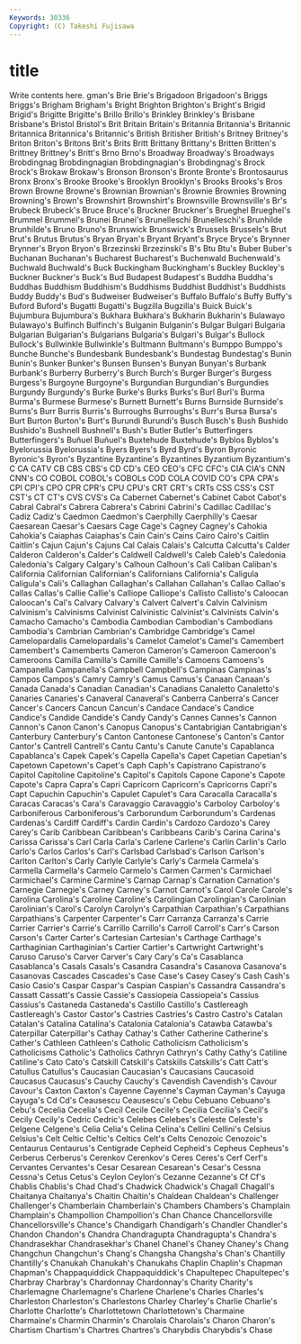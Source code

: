 ```yaml
---
Keywords: 30336 
Copyright: (C) Takeshi Fujisawa
---
```


# title

Write contents here.
gman's Brie Brie's Brigadoon
Brigadoon's Briggs Briggs's Brigham Brigham's Bright Brighton Brighton's Bright's Brigid
Brigid's Brigitte Brigitte's Brillo Brillo's Brinkley Brinkley's Brisbane Brisbane's Bristol
Bristol's Brit Britain Britain's Britannia Britannia's Britannic Britannica Britannica's Britannic's
British Britisher British's Britney Britney's Briton Briton's Britons Brit's Brits
Britt Brittany Brittany's Britten Britten's Brittney Brittney's Britt's Brno Brno's
Broadway Broadway's Broadways Brobdingnag Brobdingnagian Brobdingnagian's Brobdingnag's Brock Brock's Brokaw
Brokaw's Bronson Bronson's Bronte Bronte's Brontosaurus Bronx Bronx's Brooke Brooke's
Brooklyn Brooklyn's Brooks Brooks's Bros Brown Browne Browne's Brownian Brownian's
Brownie Brownies Browning Browning's Brown's Brownshirt Brownshirt's Brownsville Brownsville's Br's
Brubeck Brubeck's Bruce Bruce's Bruckner Bruckner's Brueghel Brueghel's Brummel Brummel's
Brunei Brunei's Brunelleschi Brunelleschi's Brunhilde Brunhilde's Bruno Bruno's Brunswick Brunswick's
Brussels Brussels's Brut Brut's Brutus Brutus's Bryan Bryan's Bryant Bryant's
Bryce Bryce's Brynner Brynner's Bryon Bryon's Brzezinski Brzezinski's B's Btu
Btu's Buber Buber's Buchanan Buchanan's Bucharest Bucharest's Buchenwald Buchenwald's Buchwald
Buchwald's Buck Buckingham Buckingham's Buckley Buckley's Buckner Buckner's Buck's Bud
Budapest Budapest's Buddha Buddha's Buddhas Buddhism Buddhism's Buddhisms Buddhist Buddhist's
Buddhists Buddy Buddy's Bud's Budweiser Budweiser's Buffalo Buffalo's Buffy Buffy's
Buford Buford's Bugatti Bugatti's Bugzilla Bugzilla's Buick Buick's Bujumbura Bujumbura's
Bukhara Bukhara's Bukharin Bukharin's Bulawayo Bulawayo's Bulfinch Bulfinch's Bulganin Bulganin's
Bulgar Bulgari Bulgaria Bulgarian Bulgarian's Bulgarians Bulgaria's Bulgari's Bulgar's Bullock
Bullock's Bullwinkle Bullwinkle's Bultmann Bultmann's Bumppo Bumppo's Bunche Bunche's Bundesbank
Bundesbank's Bundestag Bundestag's Bunin Bunin's Bunker Bunker's Bunsen Bunsen's Bunyan
Bunyan's Burbank Burbank's Burberry Burberry's Burch Burch's Burger Burger's Burgess
Burgess's Burgoyne Burgoyne's Burgundian Burgundian's Burgundies Burgundy Burgundy's Burke Burke's
Burks Burks's Burl Burl's Burma Burma's Burmese Burmese's Burnett Burnett's
Burns Burnside Burnside's Burns's Burr Burris Burris's Burroughs Burroughs's Burr's
Bursa Bursa's Burt Burton Burton's Burt's Burundi Burundi's Busch Busch's
Bush Bushido Bushido's Bushnell Bushnell's Bush's Butler Butler's Butterfingers Butterfingers's
Buñuel Buñuel's Buxtehude Buxtehude's Byblos Byblos's Byelorussia Byelorussia's Byers Byers's
Byrd Byrd's Byron Byronic Byronic's Byron's Byzantine Byzantine's Byzantines Byzantium
Byzantium's C CA CATV CB CBS CBS's CD CD's CEO
CEO's CFC CFC's CIA CIA's CNN CNN's CO COBOL COBOL's
COBOLs COD COLA COVID CO's CPA CPA's CPI CPI's CPO
CPR CPR's CPU CPU's CRT CRT's CRTs CSS CSS's CST
CST's CT CT's CVS CVS's Ca Cabernet Cabernet's Cabinet Cabot
Cabot's Cabral Cabral's Cabrera Cabrera's Cabrini Cabrini's Cadillac Cadillac's Cadiz
Cadiz's Caedmon Caedmon's Caerphilly Caerphilly's Caesar Caesarean Caesar's Caesars Cage
Cage's Cagney Cagney's Cahokia Cahokia's Caiaphas Caiaphas's Cain Cain's Cains
Cairo Cairo's Caitlin Caitlin's Cajun Cajun's Cajuns Cal Calais Calais's
Calcutta Calcutta's Calder Calderon Calderon's Calder's Caldwell Caldwell's Caleb Caleb's
Caledonia Caledonia's Calgary Calgary's Calhoun Calhoun's Cali Caliban Caliban's California
Californian Californian's Californians California's Caligula Caligula's Cali's Callaghan Callaghan's Callahan
Callahan's Callao Callao's Callas Callas's Callie Callie's Calliope Calliope's Callisto
Callisto's Caloocan Caloocan's Cal's Calvary Calvary's Calvert Calvert's Calvin Calvinism
Calvinism's Calvinisms Calvinist Calvinistic Calvinist's Calvinists Calvin's Camacho Camacho's Cambodia
Cambodian Cambodian's Cambodians Cambodia's Cambrian Cambrian's Cambridge Cambridge's Camel Camelopardalis
Camelopardalis's Camelot Camelot's Camel's Camembert Camembert's Camemberts Cameron Cameron's Cameroon
Cameroon's Cameroons Camilla Camilla's Camille Camille's Camoens Camoens's Campanella Campanella's
Campbell Campbell's Campinas Campinas's Campos Campos's Camry Camry's Camus Camus's
Canaan Canaan's Canada Canada's Canadian Canadian's Canadians Canaletto Canaletto's Canaries
Canaries's Canaveral Canaveral's Canberra Canberra's Cancer Cancer's Cancers Cancun Cancun's
Candace Candace's Candice Candice's Candide Candide's Candy Candy's Cannes Cannes's
Cannon Cannon's Canon Canon's Canopus Canopus's Cantabrigian Cantabrigian's Canterbury Canterbury's
Canton Cantonese Cantonese's Canton's Cantor Cantor's Cantrell Cantrell's Cantu Cantu's
Canute Canute's Capablanca Capablanca's Capek Capek's Capella Capella's Capet Capetian
Capetian's Capetown Capetown's Capet's Caph Caph's Capistrano Capistrano's Capitol Capitoline
Capitoline's Capitol's Capitols Capone Capone's Capote Capote's Capra Capra's Capri
Capricorn Capricorn's Capricorns Capri's Capt Capuchin Capuchin's Capulet Capulet's Cara
Caracalla Caracalla's Caracas Caracas's Cara's Caravaggio Caravaggio's Carboloy Carboloy's Carboniferous
Carboniferous's Carborundum Carborundum's Cardenas Cardenas's Cardiff Cardiff's Cardin Cardin's Cardozo
Cardozo's Carey Carey's Carib Caribbean Caribbean's Caribbeans Carib's Carina Carina's
Carissa Carissa's Carl Carla Carla's Carlene Carlene's Carlin Carlin's Carlo
Carlo's Carlos Carlos's Carl's Carlsbad Carlsbad's Carlson Carlson's Carlton Carlton's
Carly Carlyle Carlyle's Carly's Carmela Carmela's Carmella Carmella's Carmelo Carmelo's
Carmen Carmen's Carmichael Carmichael's Carmine Carmine's Carnap Carnap's Carnation Carnation's
Carnegie Carnegie's Carney Carney's Carnot Carnot's Carol Carole Carole's Carolina
Carolina's Caroline Caroline's Carolingian Carolingian's Carolinian Carolinian's Carol's Carolyn Carolyn's
Carpathian Carpathian's Carpathians Carpathians's Carpenter Carpenter's Carr Carranza Carranza's Carrie
Carrier Carrier's Carrie's Carrillo Carrillo's Carroll Carroll's Carr's Carson Carson's
Carter Carter's Cartesian Cartesian's Carthage Carthage's Carthaginian Carthaginian's Cartier Cartier's
Cartwright Cartwright's Caruso Caruso's Carver Carver's Cary Cary's Ca's Casablanca
Casablanca's Casals Casals's Casandra Casandra's Casanova Casanova's Casanovas Cascades Cascades's
Case Case's Casey Casey's Cash Cash's Casio Casio's Caspar Caspar's
Caspian Caspian's Cassandra Cassandra's Cassatt Cassatt's Cassie Cassie's Cassiopeia Cassiopeia's
Cassius Cassius's Castaneda Castaneda's Castillo Castillo's Castlereagh Castlereagh's Castor Castor's
Castries Castries's Castro Castro's Catalan Catalan's Catalina Catalina's Catalonia Catalonia's
Catawba Catawba's Caterpillar Caterpillar's Cathay Cathay's Cather Catherine Catherine's Cather's
Cathleen Cathleen's Catholic Catholicism Catholicism's Catholicisms Catholic's Catholics Cathryn Cathryn's
Cathy Cathy's Catiline Catiline's Cato Cato's Catskill Catskill's Catskills Catskills's
Catt Catt's Catullus Catullus's Caucasian Caucasian's Caucasians Caucasoid Caucasus Caucasus's
Cauchy Cauchy's Cavendish Cavendish's Cavour Cavour's Caxton Caxton's Cayenne Cayenne's
Cayman Cayman's Cayuga Cayuga's Cd Cd's Ceausescu Ceausescu's Cebu Cebuano
Cebuano's Cebu's Cecelia Cecelia's Cecil Cecile Cecile's Cecilia Cecilia's Cecil's
Cecily Cecily's Cedric Cedric's Celebes Celebes's Celeste Celeste's Celgene Celgene's
Celia Celia's Celina Celina's Cellini Cellini's Celsius Celsius's Celt Celtic
Celtic's Celtics Celt's Celts Cenozoic Cenozoic's Centaurus Centaurus's Centigrade Cepheid
Cepheid's Cepheus Cepheus's Cerberus Cerberus's Cerenkov Cerenkov's Ceres Ceres's Cerf
Cerf's Cervantes Cervantes's Cesar Cesarean Cesarean's Cesar's Cessna Cessna's Cetus
Cetus's Ceylon Ceylon's Cezanne Cezanne's Cf Cf's Chablis Chablis's Chad
Chad's Chadwick Chadwick's Chagall Chagall's Chaitanya Chaitanya's Chaitin Chaitin's Chaldean
Chaldean's Challenger Challenger's Chamberlain Chamberlain's Chambers Chambers's Champlain Champlain's Champollion
Champollion's Chan Chance Chancellorsville Chancellorsville's Chance's Chandigarh Chandigarh's Chandler Chandler's
Chandon Chandon's Chandra Chandragupta Chandragupta's Chandra's Chandrasekhar Chandrasekhar's Chanel Chanel's
Chaney Chaney's Chang Changchun Changchun's Chang's Changsha Changsha's Chan's Chantilly
Chantilly's Chanukah Chanukah's Chanukahs Chaplin Chaplin's Chapman Chapman's Chappaquiddick Chappaquiddick's
Chapultepec Chapultepec's Charbray Charbray's Chardonnay Chardonnay's Charity Charity's Charlemagne Charlemagne's
Charlene Charlene's Charles Charles's Charleston Charleston's Charlestons Charley Charley's Charlie
Charlie's Charlotte Charlotte's Charlottetown Charlottetown's Charmaine Charmaine's Charmin Charmin's Charolais
Charolais's Charon Charon's Chartism Chartism's Chartres Chartres's Charybdis Charybdis's Chase
